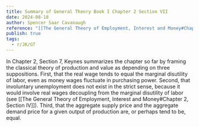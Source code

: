```yaml
---
title: Summary of General Theory Book I Chapter 2 Section VII
date: 2024-08-18
author: Spencer Saar Cavanaugh
reference: "[[The General Theory of Employment, Interest and Money#Chapter 2, Section VII]]"
publish: true
tags:
  - r/JK/GT
---
```

In Chapter 2, Section 7, Keynes summarizes the chapter so far by framing the classical theory of production and value as depending on three suppositions. First, that the real wage tends to equal the marginal disutility of labor, even as money wages fluctuate in purchasing power. Second, that involuntary unemployment does not exist in the strict sense, because it would involve real wages decoupling from the marginal disutility of labor (see [[The General Theory of Employment, Interest and Money#Chapter 2, Section IV]]). Third, that the aggregate supply price and the aggregate demand price for a given output of production are, or perhaps tend to be, equal.